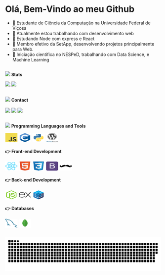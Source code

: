 # Olá, Bem-Vindo ao meu Github

<div align="center" width="50">

</div>

- 🏬 Estudante de Ciência da Computação na Universidade Federal de Viçosa
- 🔭 Atualmente estou trabalhando com desenvolvimento web
- 🌱 Estudando Node com express e React
- 🎏 Membro efetivo da SetApp, desenvolvendo projetos principalmente para Web.
- 🎈 Iniciação científica no NESPeD, trabalhando com Data Science, e Machine Learning

##

<img src="https://media.giphy.com/media/iY8CRBdQXODJSCERIr/giphy.gif" width="30px"> **Stats**
 <div>
  <a href="https://github.com/MurilloSSJ">
  <img height="180em" src="https://github-readme-stats.vercel.app/api?username=MurilloSSJ&show_icons=true&theme=radical&include_all_commits=true&count_private=true"/>
  <img height="180em" src="https://github-readme-stats.vercel.app/api/top-langs/?username=MurilloSSJ&layout=compact&langs_count=4&theme=radical"/>
 </a>
</div>
  
##
<img src="https://media.giphy.com/media/iY8CRBdQXODJSCERIr/giphy.gif" width="30px"> **Contact**
 <br><br>
  <a href="https://www.instagram.com/murillo_ssj/" target="_blank"><img src="https://img.shields.io/badge/-Instagram-%23E4405F?style=for-the-badge&logo=instagram&logoColor=white" target="_blank"></a>
  <a href = "mailto:murillostore@gmail.com"><img src="https://img.shields.io/badge/-Gmail-%23333?style=for-the-badge&logo=gmail&logoColor=white" target="_blank"></a>
  <a href="https://www.linkedin.com/in/murillo-santhiago-334b591b5/" target="_blank"><img src="https://img.shields.io/badge/-LinkedIn-%230077B5?style=for-the-badge&logo=linkedin&logoColor=white" target="_blank"></a>
  
##

<img src="https://media.giphy.com/media/iY8CRBdQXODJSCERIr/giphy.gif" width="30px"> **Programming Languages and Tools**
<div style="display:inline-block;">
  <img height="30" width="40" alt="logo JavaScript" align="center" src="https://github.com/devicons/devicon/blob/master/icons/javascript/javascript-original.svg">
  <img height="30" width="40" alt="logo C" align="center" src="https://github.com/devicons/devicon/blob/master/icons/c/c-original.svg">
  <img height="30" width="40" alt="logo Python" align="center" src="https://github.com/devicons/devicon/blob/master/icons/python/python-original.svg">
  <img height="30" width="40" alt="logo Wordpress" align="center" src="https://github.com/devicons/devicon/blob/master/icons/wordpress/wordpress-original.svg">
</div>
 
 #### 👉 Front-end Development
<div style="display:inline-block;">
  <img height="30" width="40" alt="logo React" align="center" src="https://github.com/devicons/devicon/blob/master/icons/react/react-original.svg">
  <img height="30" width="40" alt="logo HTML5" align="center" src="https://github.com/devicons/devicon/blob/master/icons/html5/html5-original.svg">
  <img height="30" width="40" alt="logo CSS3" align="center" src="https://github.com/devicons/devicon/blob/master/icons/css3/css3-original.svg">
 <img height="30" width="40" alt="logo Bootstrap" align="center" src="https://github.com/devicons/devicon/blob/master/icons/bootstrap/bootstrap-plain.svg">
  <img height="30" width="40" alt="logo Handlebars" align="center" src="https://github.com/devicons/devicon/blob/master/icons/handlebars/handlebars-original.svg">
</div>

#### 👉 Back-end Development
<div style="display:inline-block;">
  <img height="30" width="40" alt="logo Node" align="center" src="https://github.com/devicons/devicon/blob/master/icons/nodejs/nodejs-original.svg">
  <img height="30" width="40" alt="logo Express" align="center" src="https://github.com/devicons/devicon/blob/master/icons/express/express-original.svg">
 <img height="30" width="40" alt="logo Sequelize" align="center" src="https://github.com/devicons/devicon/blob/master/icons/sequelize/sequelize-original.svg">
</div>

#### 👉 Databases
<div style="display:inline-block;">
  <img height="30" width="40" alt="logo MySQL" align="center" src="https://github.com/devicons/devicon/blob/master/icons/mysql/mysql-original.svg">
  <img height="30" width="40" alt="logo Mongo" align="center" src="https://github.com/devicons/devicon/blob/master/icons/mongodb/mongodb-original.svg">
</div>

 ##
 
 ![Snake animation](https://github.com/MurilloSSJ/MurilloSSJ/blob/output/github-contribution-grid-snake.svg)
